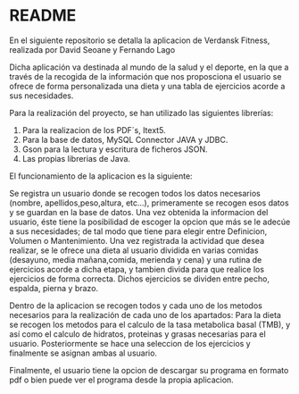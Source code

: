 # 			README

En el siguiente repositorio se detalla la aplicacion de Verdansk Fitness, realizada por David Seoane y Fernando Lago

Dicha aplicación va destinada al mundo de la salud y el deporte, en la que a través de la recogida de la información que nos proposciona el usuario se ofrece de forma personalizada una dieta y una tabla de ejercicios acorde a sus necesidades.

Para la realización del proyecto, se han utilizado las siguientes librerías:

1. Para la realizacion de los PDF´s, Itext5.
2. Para la base de datos, MySQL Connector JAVA y JDBC.
3. Gson para la lectura y escritura de ficheros JSON.
4. Las propias librerias de Java.

El funcionamiento de la aplicacion es la siguiente:

Se registra un usuario donde se recogen todos los datos necesarios (nombre, apellidos,peso,altura, etc...), primeramente se recogen esos datos y se guardan en la base de datos. Una vez obtenida la informacion del usuario, éste tiene la posibilidad de escoger la opcion que más se le adecúe a sus necesidades; de tal modo que tiene para elegir entre Definicion, Volumen o Mantenimiento. Una vez registrada la actividad que desea realizar, se le ofrece una dieta al usuario dividida en varias comidas (desayuno, media mañana,comida, merienda y cena) y una rutina de ejercicios acorde a dicha etapa, y tambien divida para que realice los ejercicios de forma correcta. Dichos ejercicios se dividen entre pecho, espalda, pierna y brazo.

Dentro de la aplicacion se recogen todos y cada uno de los metodos necesarios para la realización de cada uno de los apartados: Para la dieta se recogen los metodos para el calculo de la tasa metabolica basal (TMB), y así como el calculo de hidratos, proteinas y grasas necesarias para el usuario. Posteriormente se hace una seleccion de los ejercicios y finalmente se asignan ambas al usuario.

Finalmente, el usuario tiene la opcion de descargar su programa en formato pdf o bien puede ver el programa desde la propia aplicacion.